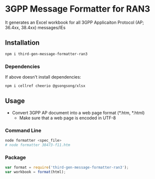 # 3GPP Message Formatter for RAN3

It generates an Excel workbook for all 3GPP Applicaiton Protocol (AP; 36.4xx, 38.4xx) messages/IEs

## Installation

```sh
npm i third-gen-message-formatter-ran3
```

### Dependencies

If above doesn't install dependencies:

```sh
npm i cellref cheerio @gsongsong/xlsx
```


## Usage

- Convert 3GPP AP document into a web page format (*.htm, *.html)
   - Make sure that a web page is encoded in UTF-8

### Command Line

```sh
node formatter <spec_file>
# node formatter 38473-f11.htm
```

### Package

```js
var format = require('third-gen-message-formatter-ran3');
var workbook = format(html);
```
